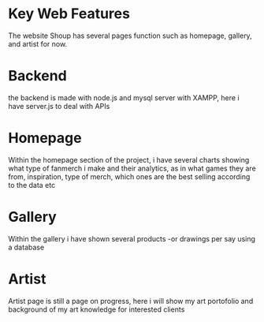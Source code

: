 # Key Web Features
The website Shoup has several pages function such as homepage, gallery, and artist for now. 

# Backend
the backend is made with node.js and mysql server with XAMPP, here i have server.js to deal with APIs

# Homepage
Within the homepage section of the project, i have several charts showing what type of fanmerch i make and their analytics, as in what games they are from, inspiration, type of merch, which ones are the best selling according to the data etc

# Gallery
Within the gallery i have shown several products -or drawings per say using a database

# Artist
Artist page is still a page on progress, here i will show my art portofolio and background of my art knowledge for interested clients
